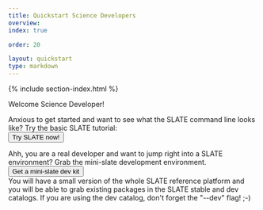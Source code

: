 ```yaml
---
title: Quickstart Science Developers
overview: 
index: true

order: 20

layout: quickstart
type: markdown
---
```


{% include section-index.html %}

Welcome Science Developer!  

Anxious to get started and want to see what the SLATE command line looks like?  Try the basic SLATE tutorial:  
<a href="https://sandbox.slateci.io:5000"><button class="btn btn-slate">Try SLATE now!</button></a>

Ahh, you are a real developer and want to jump right into a SLATE environment?  Grab the mini-slate development environment.  
<a href="https://github.com/slateci/minislate"><button class="btn btn-slate">Get a mini-slate dev kit</button></a>   
You will have a small version of the whole SLATE reference platform and you will be able to grab existing packages in the SLATE stable and dev catalogs.  If you are using the dev catalog, don't forget the "--dev" flag!  ;-)



